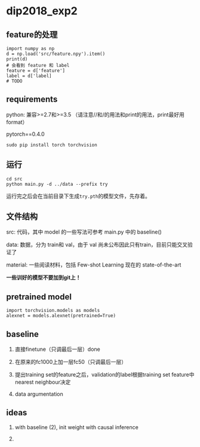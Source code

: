 # dip2018_exp2

## feature的处理

```
import numpy as np
d = np.load('src/feature.npy').item()
print(d)
# 会看到 feature 和 label
feature = d['feature']
label = d['label]
# TODO
```

## requirements

python: 兼容>=2.7和>=3.5 （请注意//和/的用法和print的用法，print最好用format）

pytorch==0.4.0

```
sudo pip install torch torchvision
```

## 运行

```
cd src
python main.py -d ../data --prefix try 
```

运行完之后会在当前目录下生成`try.pth`的模型文件，先存着。

## 文件结构

src: 代码，其中 model 的一些写法可参考 main.py 中的 baseline()

data: 数据，分为 train和 val，由于 val 尚未公布因此只有train，目前只能交叉验证了

material: 一些阅读材料，包括 Few-shot Learning 现在的 state-of-the-art

**一些训好的模型不要加到git上！**

## pretrained model

```
import torchvision.models as models
alexnet = models.alexnet(pretrained=True)
```

## baseline

1. 直接finetune（只调最后一层）done

2. 在原来的fc1000上加一层fc50（只调最后一层）

3. 提出training set的feature之后，validation的label根据training set feature中nearest neighbour决定

4. data argumentation

## ideas

1. with baseline (2), init weight with causal inference

2. 
